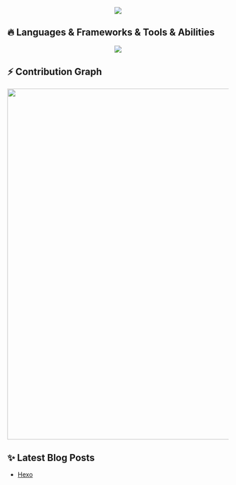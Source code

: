 <!--
**zhanghaopai/zhanghaopai** is a ✨ _special_ ✨ repository because its `README.md` (this file) appears on your GitHub profile.

Here are some ideas to get you started:

- 🔭 I’m currently working on ...
- 🌱 I’m currently learning ...
- 👯 I’m looking to collaborate on ...
- 🤔 I’m looking for help with ...
- 💬 Ask me about ...
- 📫 How to reach me: ...
- 😄 Pronouns: ...
- ⚡ Fun fact: ...
-->

<!-- https://github.com/kyechan99/capsule-render -->
<p align="center">
    <img
        src="https://capsule-render.vercel.app/api?type=waving&color=timeGradient&height=300&&section=header&text=HI👋%20THERE&fontSize=90&fontAlign=50&fontAlignY=30&desc=I%20am%20Patrick!%20Welcome%20to%20my%20github%20profile%20page.&descAlign=50&descSize=30&descAlignY=60&animation=twinkling" />
</p>

<h2 align="left">🔥 Languages & Frameworks & Tools & Abilities</h2>

<p align="center">
    <img align="center"
        src="https://skillicons.dev/icons?i=py,pytorch,cpp,java,spring,react,git,github,html,css,js,npm,mysql,markdown,vscode,idea,pycharm,figma&theme=light" />
</p>

<h2 align="left">⚡ Contribution Graph</h2>

<img width="800"
    src="https://github-readme-activity-graph.vercel.app/graph?username=zhanghaopai&theme=github-compact&hide_border=true&area=true" />

<h2 align="left ">✨ Latest Blog Posts </h2>

<p>
    <ul>
        <li><a href="https://zhanghaopai.github.io/2024/08/11/hello-world/">Hexo</a></li>
    </ul>
</p>